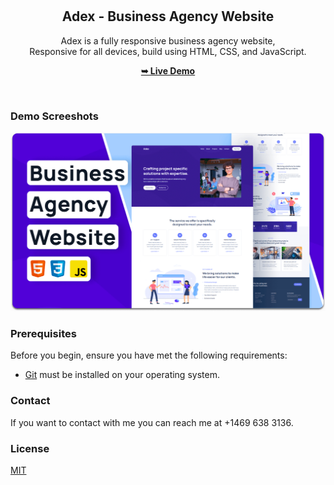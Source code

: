 <div align="center">
  
  <br />
  <br />

  <h2 align="center">Adex - Business Agency Website</h2>

  Adex is a fully responsive business agency website, <br />Responsive for all devices, build using HTML, CSS, and JavaScript.

  <a href="https://itsaqibzafar.github.io/adex/"><strong>➥ Live Demo</strong></a>

</div>

<br />

### Demo Screeshots

![Adex Desktop Demo](./readme-images/desktop.png "Desktop Demo")

### Prerequisites

Before you begin, ensure you have met the following requirements:

* [Git](https://git-scm.com/downloads "Download Git") must be installed on your operating system.


### Contact

If you want to contact with me you can reach me at +1469 638 3136.

### License

[MIT](https://choosealicense.com/licenses/mit/)
